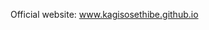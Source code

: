 Official website: www.kagisosethibe.github.io

<!---
kagisosethibe/kagisosethibe is a ✨ special ✨ repository because its `README.md` (this file) appears on your GitHub profile.
You can click the Preview link to take a look at your changes.
--->
